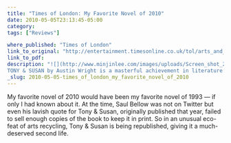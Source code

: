 ```yaml
---
title: "Times of London: My Favorite Novel of 2010"
date: 2010-05-05T23:13:45-05:00
category: 
tags: ["Reviews"]

where_published: "Times of London"
link_to_original: "http://entertainment.timesonline.co.uk/tol/arts_and_entertainment/books/fiction/article7111534.ece"
link_to_pdf:
description: "![](http://www.minjinlee.com/images/uploads/Screen_shot_2010-05-11_at_9.57.06_AM.png)
TONY & SUSAN by Austin Wright is a masterful achievement in literature: [Times Online](http://entertainment.timesonline.co.uk/tol/arts_and_entertainment/books/fiction/article7111534.ece)"
_slug: 2010-05-05-times_of_london_my_favorite_novel_of_2010
---
```


My favorite novel of 2010 would have been my favorite novel of 1993 — if only I had known about it. At the time, Saul Bellow was not on Twitter but even his lavish quote for Tony & Susan, originally published that year, failed to sell enough copies of the book to keep it in print. So in an unusual eco-feat of arts recycling, Tony & Susan is being republished, giving it a much-deserved second life.

